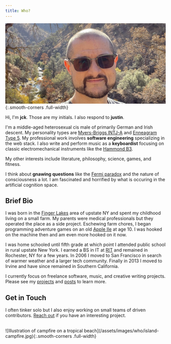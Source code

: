 ```yaml
---
title: Who?
---
```


![JCK Photograph](/assets/images/who/jck-photo.jpg){:.smooth-corners .full-width}

Hi, I'm **jck**. Those are my initials. I also respond to **justin**.

I'm a middle-aged heterosexual cis male of primarily German and Irish descent. My personality types are [Myers-Briggs INTJ-A](https://www.16personalities.com/intj-personality) and [Enneagram Type 5](https://www.enneagraminstitute.com/type-5). My professional work involves **software engineering** specializing in the web stack. I also write and perform music as a **keyboardist** focusing on classic electromechanical instruments like the [Hammond B3](https://en.wikipedia.org/wiki/Hammond_organ).

My other interests include literature, philosophy, science, games, and fitness.

I think about **gnawing questions** like the [Fermi paradox](https://en.wikipedia.org/wiki/Fermi_paradox) and the nature of consciousness a lot. I am fascinated and horrified by what is occuring in the artificial cognition space.


## Brief Bio

I was born in the [Finger Lakes](https://en.wikipedia.org/wiki/Finger_Lakes) area of upstate NY and spent my childhood living on a small farm. My parents were medical professionals but they operated the place as a side project. Eschewing farm chores, I began programming adventure games on an old [Apple IIe](https://en.wikipedia.org/wiki/Apple_IIe) at age 10. I was hooked on the machine then and am even more hooked on it now.

I was home schooled until fifth grade at which point I attended public school in rural upstate New York. I earned a BS in IT at [RIT](https://www.rit.edu/) and remained in Rochester, NY for a few years. In 2006 I moved to San Francisco in search of warmer weather and a larger tech community. Finally in 2013 I moved to Irvine and have since remained in Southern California.

I currently focus on freelance software, music, and creative writing projects. Please see my [projects](/projects) and [posts](/) to learn more.


## Get in Touch

I often tinker solo but I also enjoy working on small teams of driven contributors. [Reach out](https://www.linkedin.com/in/jcraigk/) if you have an interesting project.

<br>
![Illustration of campfire on a tropical beach](/assets/images/who/island-campfire.jpg){:.smooth-corners .full-width}
